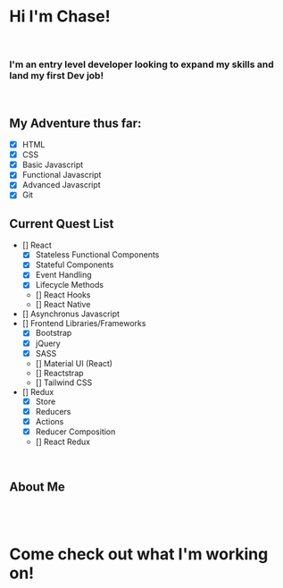 # Hi I'm Chase!

<br />

### I'm an entry level developer looking to expand my skills and land my first Dev job!

<br />

## My Adventure thus far:

- [x] HTML
- [x] CSS
- [x] Basic Javascript
- [x] Functional Javascript
- [x] Advanced Javascript
- [x] Git

## Current Quest List

- [] React 
    - [x] Stateless Functional Components
    - [x] Stateful Components
    - [x] Event Handling
    - [x] Lifecycle Methods
    - [] React Hooks
    - [] React Native
- [] Asynchronus Javascript
- [] Frontend Libraries/Frameworks
    - [x] Bootstrap
    - [x] jQuery
    - [x] SASS
    - [] Material UI (React)
    - [] Reactstrap
    - [] Tailwind CSS
- [] Redux
    - [x] Store
    - [x] Reducers
    - [x] Actions
    - [x] Reducer Composition
    - [] React Redux

<br />

## About Me


<br />
<br />

# Come check out what I'm working on!